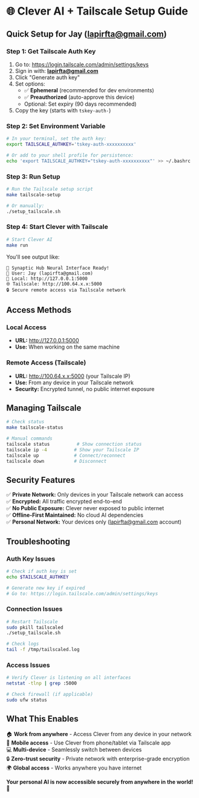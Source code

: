 # 🌐 Clever AI + Tailscale Setup Guide

## Quick Setup for Jay (lapirfta@gmail.com)

### Step 1: Get Tailscale Auth Key

1. Go to: https://login.tailscale.com/admin/settings/keys
2. Sign in with: **lapirfta@gmail.com** 
3. Click "Generate auth key"
4. Set options:
   - ✅ **Ephemeral** (recommended for dev environments)
   - ✅ **Preauthorized** (auto-approve this device)
   - Optional: Set expiry (90 days recommended)
5. Copy the key (starts with `tskey-auth-`)

### Step 2: Set Environment Variable

```bash
# In your terminal, set the auth key:
export TAILSCALE_AUTHKEY='tskey-auth-xxxxxxxxxx'

# Or add to your shell profile for persistence:
echo 'export TAILSCALE_AUTHKEY="tskey-auth-xxxxxxxxxx"' >> ~/.bashrc
```

### Step 3: Run Setup

```bash
# Run the Tailscale setup script
make tailscale-setup

# Or manually:
./setup_tailscale.sh
```

### Step 4: Start Clever with Tailscale

```bash
# Start Clever AI
make run
```

You'll see output like:
```
🌟 Synaptic Hub Neural Interface Ready!
👤 User: Jay (lapirfta@gmail.com)
🔗 Local: http://127.0.0.1:5000
🌐 Tailscale: http://100.64.x.x:5000
🔒 Secure remote access via Tailscale network
```

## Access Methods

### Local Access
- **URL:** http://127.0.0.1:5000
- **Use:** When working on the same machine

### Remote Access (Tailscale)
- **URL:** http://100.64.x.x:5000 (your Tailscale IP)
- **Use:** From any device in your Tailscale network
- **Security:** Encrypted tunnel, no public internet exposure

## Managing Tailscale

```bash
# Check status
make tailscale-status

# Manual commands
tailscale status          # Show connection status
tailscale ip -4          # Show your Tailscale IP
tailscale up             # Connect/reconnect
tailscale down           # Disconnect
```

## Security Features

✅ **Private Network:** Only devices in your Tailscale network can access  
✅ **Encrypted:** All traffic encrypted end-to-end  
✅ **No Public Exposure:** Clever never exposed to public internet  
✅ **Offline-First Maintained:** No cloud AI dependencies  
✅ **Personal Network:** Your devices only (lapirfta@gmail.com account)  

## Troubleshooting

### Auth Key Issues
```bash
# Check if auth key is set
echo $TAILSCALE_AUTHKEY

# Generate new key if expired
# Go to: https://login.tailscale.com/admin/settings/keys
```

### Connection Issues
```bash
# Restart Tailscale
sudo pkill tailscaled
./setup_tailscale.sh

# Check logs
tail -f /tmp/tailscaled.log
```

### Access Issues
```bash
# Verify Clever is listening on all interfaces
netstat -tlnp | grep :5000

# Check firewall (if applicable)
sudo ufw status
```

## What This Enables

🏠 **Work from anywhere** - Access Clever from any device in your network  
📱 **Mobile access** - Use Clever from phone/tablet via Tailscale app  
💻 **Multi-device** - Seamlessly switch between devices  
🔒 **Zero-trust security** - Private network with enterprise-grade encryption  
🌍 **Global access** - Works anywhere you have internet  

**Your personal AI is now accessible securely from anywhere in the world!** 🌟
